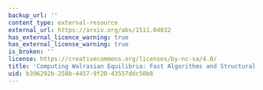 ```yaml
---
backup_url: ''
content_type: external-resource
external_url: https://arxiv.org/abs/1511.04032
has_external_licence_warning: true
has_external_license_warning: true
is_broken: ''
license: https://creativecommons.org/licenses/by-nc-sa/4.0/
title: 'Computing Walrasian Equilibria: Fast Algorithms and Structural Properties'
uid: b396292b-258b-4457-9f20-43557ddc50b8
---
```

